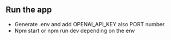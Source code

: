 ## Run the app

* Generate .env and add OPENAI_API_KEY also PORT number
* Npm start or npm run dev depending on the env
